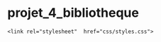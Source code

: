 # projet_4_bibliotheque
<!doctype html>

<html lang"en" class="no-js">
<head>
	<meta charset="UTF-8">
	<meta name="viewport" content="width=device-width, initial-scale=1">

	<link rel="stylesheet"  href="css/styles.css">

</head>

<body>

</body>

</html>